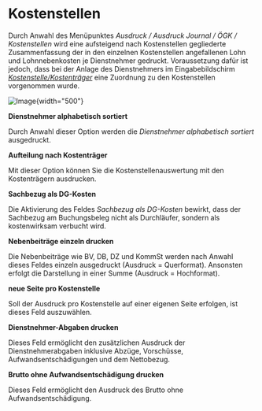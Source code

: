 # Kostenstellen

Durch Anwahl des Menüpunktes *Ausdruck / Ausdruck Journal / ÖGK / Kostenstellen* wird eine aufsteigend nach Kostenstellen gegliederte Zusammenfassung der in den einzelnen Kostenstellen angefallenen Lohn und Lohnnebenkosten je Dienstnehmer gedruckt. Voraussetzung dafür ist jedoch, dass bei der Anlage des Dienstnehmers im Eingabebildschirm [*Kostenstelle/Kostenträger*](../../Abrechnungsbildschirme/Kostenstellen%20und%20Kostenträger.md) eine Zuordnung zu den Kostenstellen vorgenommen wurde.

![Image](<img/image227.png>){width="500"}

**Dienstnehmer alphabetisch sortiert**

Durch Anwahl dieser Option werden die *Dienstnehmer alphabetisch sortiert* ausgedruckt.

**Aufteilung nach Kostenträger**

Mit dieser Option können Sie die Kostenstellenauswertung mit den Kostenträgern ausdrucken.

**Sachbezug als DG-Kosten**

Die Aktivierung des Feldes *Sachbezug als DG-Kosten* bewirkt, dass der Sachbezug am Buchungsbeleg nicht als Durchläufer, sondern als kostenwirksam verbucht wird.

**Nebenbeiträge einzeln drucken**

Die Nebenbeiträge wie BV, DB, DZ und KommSt werden nach Anwahl dieses Feldes einzeln ausgedruckt (Ausdruck = Querformat). Ansonsten erfolgt die Darstellung in einer Summe (Ausdruck = Hochformat).

**neue Seite pro Kostenstelle**

Soll der Ausdruck pro Kostenstelle auf einer eigenen Seite erfolgen, ist dieses Feld auszuwählen.

**Dienstnehmer-Abgaben drucken**

Dieses Feld ermöglicht den zusätzlichen Ausdruck der Dienstnehmerabgaben inklusive Abzüge, Vorschüsse, Aufwandsentschädigungen und dem Nettobezug.

**Brutto ohne Aufwandsentschädigung drucken**

Dieses Feld ermöglicht den Ausdruck des Brutto ohne Aufwandsentschädigung.